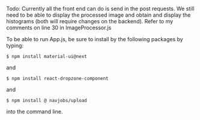 Todo:
Currently all the front end can do is send in the post requests. We still need to be able to display the processed image and obtain and display the histograms (both will require changes on the backend). Refer to my comments on line 30 in ImageProcessor.js

To be able to run App.js, be sure to install by the following packages by typing:

```
$ npm install material-ui@next
```
and
```
$ npm install react-dropzone-component
```
and
```
$ npm install @ navjobs/upload
```
into the command line.
